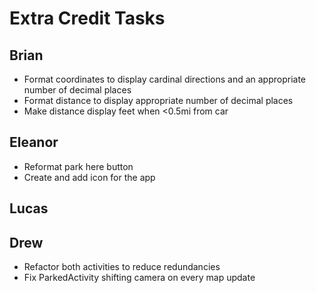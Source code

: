 # Extra Credit Tasks

## Brian
* Format coordinates to display cardinal directions and an appropriate number of decimal places
* Format distance to display appropriate number of decimal places
* Make distance display feet when <0.5mi from car

## Eleanor
* Reformat park here button
* Create and add icon for the app

## Lucas

## Drew
* Refactor both activities to reduce redundancies
* Fix ParkedActivity shifting camera on every map update
